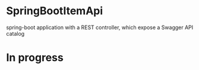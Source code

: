 # SpringBootItemApi
spring-boot application with a REST controller, which expose a Swagger API catalog

# In progress
